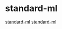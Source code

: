 # standard-ml

[standard-ml](https://github.com/MLton/mlton)
[standard-ml](https://github.com/KeenS/webml)
